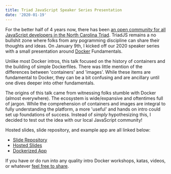 ```yaml
---
title: Triad JavaScript Speaker Series Presentation
date: '2020-01-19'
---
```


For the better half of 4 years now,
there has been [an open community for all JavaScript developers in the North Carolina Triad][tjs].
TriadJS remains a no bullshit zone where folks from any pogramming discipline can share their thoughts and ideas.
On January 9th, I kicked off our 2020 speaker series with a small presentation around [Docker][dock] Fundamentals.

Unlike most Docker intros,
this talk focused on the history of containers and the building of simple Dockerfiles.
There was little mention of the differences between 'containers' and 'images'.
While these items are fundamental to Docker,
they can be a bit confusing and are ancillary until one dives deeper into other fundamentals.

The origins of this talk came from witnessing folks stumble with Docker (almost everywhere).
The ecosystem is wide/expansive and oftentimes full of jargon.
While the comprehension of containers and images are integral to fully understanding the platform,
a more 'useful' and hands on intro could set up foundations of success.
Instead of _simply_ hypothesizing this,
I decided to test out the idea with our local JavaScript community!

Hosted slides, slide repository, and example app are all linked below:

- [Slide Repository][slid]
- [Hosted Slides][host]
- [Dockerized App][app]

If you have or do run into any quality intro Docker
workshops, katas, videos, or whatever [feel free to share][twit].

[tjs]: https://www.meetup.com/Triad-JS/
[slid]: https://github.com/braidn/jan-2020-triadjs
[host]: https://optimistic-sammet-a3dd98.netlify.com/
[app]: https://github.com/braidn/tiny-graphql
[twit]: https://twitter.com/braidn
[dock]: https://www.docker.com/
